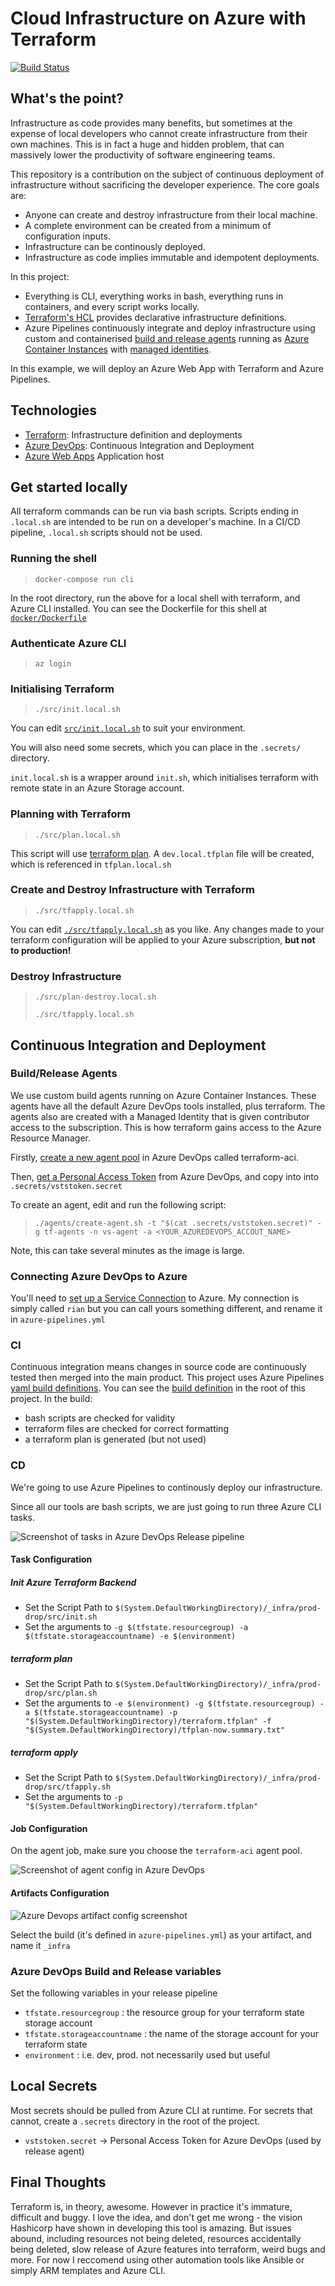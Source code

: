 # Cloud Infrastructure on Azure with Terraform 

[![Build Status](https://dev.azure.com/aussiedevcrew/terraform-azure-sample/_apis/build/status/xtellurian.terraform-azure-sample)](https://dev.azure.com/aussiedevcrew/terraform-azure-sample/_build/latest?definitionId=1)

## What's the point?

Infrastructure as code provides many benefits, but sometimes at the expense of local developers who cannot create infrastructure from their own machines. This is in fact a huge and hidden problem, that can massively lower the productivity of software engineering teams.

This repository is a contribution on the subject of continuous deployment of infrastructure without sacrificing the developer experience. The core goals are:

 * Anyone can create and destroy infrastructure from their local machine.
 * A complete environment can be created from a minimum of configuration inputs.
 * Infrastructure can be continously deployed.
 * Infrastructure as code implies immutable and idempotent deployments.

In this project:

 * Everything is CLI, everything works in bash, everything runs in containers, and every script works locally.
 * [Terraform's HCL](https://www.terraform.io/docs/configuration/syntax.html) provides declarative infrastructure definitions.
 * Azure Pipelines continuously integrate and deploy infrastructure using custom and containerised [build and release agents](https://docs.microsoft.com/en-us/azure/devops/pipelines/agents/agents?view=vsts) running as [Azure Container Instances](https://docs.microsoft.com/en-us/azure/container-instances/) with [managed identities](https://docs.microsoft.com/en-us/azure/container-instances/container-instances-managed-identity).


In this example, we will deploy an Azure Web App with Terraform and Azure Pipelines. 

## Technologies

 * [Terraform](https://www.terraform.io/): Infrastructure definition and deployments
 * [Azure DevOps](https://dev.azure.com/): Continuous Integration and Deployment
 * [Azure Web Apps](https://docs.microsoft.com/en-us/azure/app-service/app-service-web-overview) Application host

## Get started locally

All terraform commands can be run via bash scripts. Scripts ending in `.local.sh` are intended to be run on a developer's machine. In a CI/CD pipeline, `.local.sh` scripts should not be used.

### Running the shell

> `docker-compose run cli`

In the root directory, run the above for a local shell with terraform, and Azure CLI installed. You can see the Dockerfile for this shell at [`docker/Dockerfile`](docker/Dockerfile)

### Authenticate Azure CLI

> `az login`

### Initialising Terraform

> `./src/init.local.sh`

You can edit [`src/init.local.sh`](src/init.local.sh) to suit your environment.

You will also need some secrets, which you can place in the `.secrets/` directory.

`init.local.sh` is a wrapper around `init.sh`, which initialises terraform with remote state in an Azure Storage account.

### Planning with Terraform

> `./src/plan.local.sh`

This script will use [terraform plan](https://www.terraform.io/docs/commands/plan.html). A `dev.local.tfplan` file will be created, which is referenced in `tfplan.local.sh`

### Create and Destroy Infrastructure with Terraform

> `./src/tfapply.local.sh`

You can edit  [`./src/tfapply.local.sh`](src/tfapply.local.sh) as you like. Any changes made to your terraform configuration will be applied to your Azure subscription, __but not to production!__

### Destroy Infrastructure

> `./src/plan-destroy.local.sh`
>
> `./src/tfapply.local.sh`

## Continuous Integration and Deployment

### Build/Release Agents

We use custom build agents running on Azure Container Instances. These agents have all the default Azure DevOps tools installed, plus terraform. The agents also are created with a Managed Identity that is given contributor access to the subscription. This is how terraform gains access to the Azure Resource Manager.

Firstly, [create a new agent pool](https://docs.microsoft.com/en-us/azure/devops/pipelines/agents/pools-queues?view=vsts#creating-agent-pools) in Azure DevOps called terraform-aci.

Then, [get a Personal Access Token](https://docs.microsoft.com/en-us/azure/devops/organizations/accounts/use-personal-access-tokens-to-authenticate?view=vsts#create-personal-access-tokens-to-authenticate-access) from Azure DevOps, and copy into into `.secrets/vststoken.secret`

To create an agent, edit and run the following script:

> `./agents/create-agent.sh -t "$(cat .secrets/vststoken.secret)" -g tf-agents -n vs-agent -a <YOUR_AZUREDEVOPS_ACCOUT_NAME>`

Note, this can take several minutes as the image is large.

### Connecting Azure DevOps to Azure

You'll need to [set up a Service Connection](https://docs.microsoft.com/en-us/azure/devops/pipelines/library/connect-to-azure?view=vsts) to Azure. My connection is simply called `rian` but you can call yours something different, and rename it in `azure-pipelines.yml`

### CI

Continuous integration means changes in source code are continuously tested then merged into the main product. This project uses Azure Pipelines [yaml build definitions](https://docs.microsoft.com/en-us/azure/devops/pipelines/get-started-yaml?view=vsts). You can see the [build definition](azure-pipelines.yml) in the root of this project. In the build:

 * bash scripts are checked for validity
 * terraform files are checked for correct formatting
 * a terraform plan is generated (but not used)

### CD

We're going to use Azure Pipelines to continously deploy our infrastructure.

Since all our tools are bash scripts, we are just going to run three Azure CLI tasks.

![Screenshot of tasks in Azure DevOps Release pipeline](images/AzureDevOps-deploy-tasks.jpg)

#### Task Configuration

##### Init Azure Terraform Backend

 * Set the Script Path to `$(System.DefaultWorkingDirectory)/_infra/prod-drop/src/init.sh`
 * Set the arguments to `-g $(tfstate.resourcegroup) -a $(tfstate.storageaccountname) -e $(environment)`

##### terraform plan

 * Set the Script Path to `$(System.DefaultWorkingDirectory)/_infra/prod-drop/src/plan.sh`
 * Set the arguments to `-e $(environment) -g $(tfstate.resourcegroup) -a $(tfstate.storageaccountname) -p "$(System.DefaultWorkingDirectory)/terraform.tfplan" -f "$(System.DefaultWorkingDirectory)/tfplan-now.summary.txt"`

##### terraform apply

 * Set the Script Path to `$(System.DefaultWorkingDirectory)/_infra/prod-drop/src/tfapply.sh`
 * Set the arguments to `-p "$(System.DefaultWorkingDirectory)/terraform.tfplan"`

#### Job Configuration

On the agent job, make sure you choose the `terraform-aci` agent pool.

![Screenshot of agent config in Azure DevOps](images/AzureDevOps-job-configuration.jpg)

#### Artifacts Configuration

![Azure Devops artifact config screenshot](images/AzureDevOps-artifacts.jpg)

Select the build (it's defined in `azure-pipelines.yml`) as your artifact, and name it `_infra`

### Azure DevOps Build and Release variables

Set the following variables in your release pipeline

 * `tfstate.resourcegroup` : the resource group for your terraform state storage account
 * `tfstate.storageaccountname` : the name of the storage account for your terraform state
 * `environment` : i.e. dev, prod. not necessarily used but useful


## Local Secrets

Most secrets should be pulled from Azure CLI at runtime. For secrets that cannot, create a `.secrets` directory in the root of the project.

 * `vststoken.secret` -> Personal Access Token for Azure DevOps (used by release agent) 

## Final Thoughts

Terraform is, in theory, awesome. However in practice it's immature, difficult and buggy. I love the idea, and don't get me wrong - the vision Hashicorp have shown in developing this tool is amazing. But issues abound, including resources not being deleted, resources accidentally being deleted, slow release of Azure features into terraform, weird bugs and more. For now I reccomend using other automation tools like Ansible or simply ARM templates and Azure CLI.
